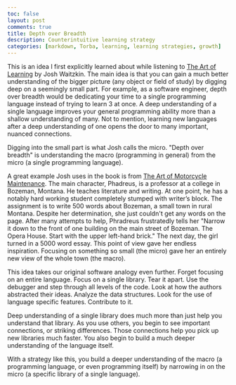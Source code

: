 ```yaml
---
toc: false
layout: post
comments: true
title: Depth over Breadth
description: Counterintuitive learning strategy
categories: [markdown, Torba, learning, learning strategies, growth] 
---
```

This is an idea I first explicitly learned about while listening to [The Art of Learning](https://www.amazon.com/gp/product/0140230386/ref=as_li_qf_sp_asin_il_tl?imprToken=8S8HjpFN5qUYGel0nDft0A&slotNum=1&ie=UTF8&camp=1789&creative=9325&creativeASIN=0140230386&linkCode=w61&tag=farnamstreet-20) by Josh Waitzkin. 
The main idea is that you can gain a much better understanding of the bigger picture (any object or field of study) by digging deep on a seemingly small part. For example, as a software engineer, depth over breadth would be dedicating your time to a single programming language instead of trying to learn 3 at once. A deep understanding of a single language improves your general programming ability more than a shallow understanding of many. Not to mention, learning new languages after a deep understanding of one opens the door to many important, nuanced connections. 

Digging into the small part is what Josh calls the micro. "Depth over breadth" is understanding the macro (programming in general) from the micro (a single programming language). 

A great example Josh uses in the book is from [The Art of Motorcycle Maintenance](https://www.amazon.com/Zen-Art-Motorcycle-Maintenance-Inquiry/dp/0060839872/ref=sr_1_2?crid=5B53JPNMK4KC&dchild=1&keywords=the+art+of+motorcycle+maintenance&qid=1595588821&s=books&sprefix=The+art+of+motor%2Cstripbooks%2C142&sr=1-2). The main character, Phadreus, is a professor at a college in Bozeman, Montana. He teaches literature and writing. At one point, he has a notably hard working student completely stumped with writer’s block. The assignment is to write 500 words about Bozeman, a small town in rural Montana. Despite her determination, she just couldn't get any words on the page. After many attempts to help, Phradreus frustratedly tells her "Narrow it down to the front of one building on the main street of Bozeman. The Opera House. Start with the upper left-hand brick." The next day, the girl turned in a 5000 word essay. This point of view gave her endless inspiration. Focusing on something so small (the micro) gave her an entirely new view of the whole town (the macro).

This idea takes our original software analogy even further. Forget focusing on an entire language. Focus on a single library. Tear it apart. Use the debugger and step through all levels of the code. Look at how the authors abstracted their ideas. Analyze the data structures. Look for the use of language specific features. Contribute to it.

Deep understanding of a single library does much more than just help you understand that library. As you use others, you begin to see important connections, or striking differences. Those connections help you pick up new libraries much faster. You also begin to build a much deeper understanding of the language itself.  

With a strategy like this, you build a deeper understanding of the macro (a programming language, or even programming itself) by narrowing in on the micro (a specific library of a single language). 





